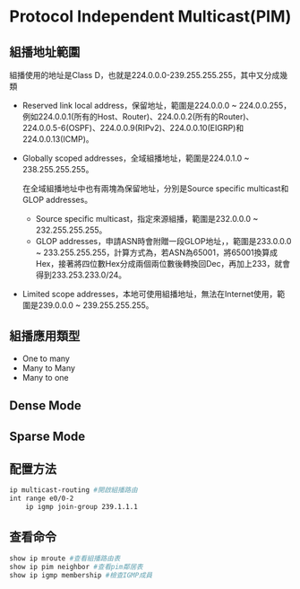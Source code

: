 # Protocol Independent Multicast(PIM) #

## 組播地址範圍 ##

組播使用的地址是Class D，也就是224.0.0.0-239.255.255.255，其中又分成幾類

- Reserved link local address，保留地址，範圍是224.0.0.0 ~ 224.0.0.255，例如224.0.0.1(所有的Host、Router)、224.0.0.2(所有的Router)、224.0.0.5-6(OSPF)、224.0.0.9(RIPv2)、224.0.0.10(EIGRP)和224.0.0.13(ICMP)。
- Globally scoped addresses，全域組播地址，範圍是224.0.1.0 ~ 238.255.255.255。
    
    在全域組播地址中也有兩塊為保留地址，分別是Source specific multicast和GLOP addresses。

    - Source specific multicast，指定來源組播，範圍是232.0.0.0 ~ 232.255.255.255。
    - GLOP addresses，申請ASN時會附贈一段GLOP地址，，範圍是233.0.0.0 ~ 233.255.255.255，計算方式為，若ASN為65001，將65001換算成Hex，接著將四位數Hex分成兩個兩位數後轉換回Dec，再加上233，就會得到233.253.233.0/24。
- Limited scope addresses，本地可使用組播地址，無法在Internet使用，範圍是239.0.0.0 ~ 239.255.255.255。

## 組播應用類型 ##

- One to many  
- Many to Many  
- Many to one 

## Dense Mode ##



## Sparse Mode ##



## 配置方法 ##

```bash
ip multicast-routing #開啟組播路由
int range e0/0-2
    ip igmp join-group 239.1.1.1
```

## 查看命令 ##

```bash
show ip mroute #查看組播路由表
show ip pim neighbor #查看pim鄰居表
show ip igmp membership #檢查IGMP成員
```
